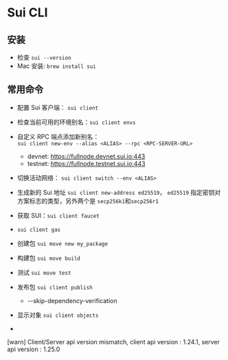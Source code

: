 # Sui CLI

## 安装
- 检查 `sui --version`
- Mac 安装: `brew install sui`


## 常用命令
- 配置 Sui 客户端： `sui client`
- 检查当前可用的环境别名：`sui client envs`
- 自定义 RPC 端点添加新别名：  
  `sui client new-env --alias <ALIAS> --rpc <RPC-SERVER-URL>`
  - devnet: https://fullnode.devnet.sui.io:443
  - testnet: https://fullnode.testnet.sui.io:443
- 切换活动网络： 
  `sui client switch --env <ALIAS>`
- 生成新的 Sui 地址
  `sui client new-address ed25519`，
  `ed25519` 指定密钥对方案标志的类型，另外两个是 `secp256k1`和`secp256r1`
- 获取 SUI：`sui client faucet`
- `sui client gas`

- 创建包 `sui move new my_package`
- 构建包 `sui move build`
- 测试 `sui move test`
- 发布包 `sui client publish`
  -  --skip-dependency-verification
- 显示对象 `sui client objects`
- 


[warn] Client/Server api version mismatch, client api version : 1.24.1, server api version : 1.25.0